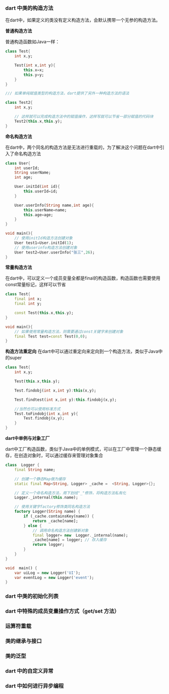 ### dart 中类的构造方法

在dart中，如果定义的类没有定义构造方法，会默认携带一个无参的构造方法。

**普通构造方法**

普通构造函数如Java一样：
```dart
class Test{
    int x,y;

    Test(int x,int y){
        this.x=x;
        this.y=y;
    }
}

/// 如果单纯赋值类型的构造方法，dart提供了另外一种构造方法的语法

class Test2{
    int x,y;

    // 这样就可以完成构造方法中的赋值操作，这样写就可以节省一部分赋值的代码块
    Test2(this.x,this.y);
}
```

**命名构造方法**

在dart中，两个同名的构造方法是无法进行重载的，为了解决这个问题在dart中引入了命名构造方法
```dart
class User{
    int userId;
    String userName;
    int age;

    User.initId(int id){
        this.userId=id;
    }

    User.userInfo(String name,int age){
        this.userName=name;
        this.age=age;
    }
}

void main(){
    // 使用initId构造方法创建对象
    User test1=User.initId(1);
    // 使用userinfo构造方法创建对象
    User test2=User.userInfo("张三",26);
}
```

**常量构造方法**

在dart中，可以定义一个成员变量全都是final的构造函数，构造函数也需要使用const常量标记，这样可以节省

```dart
class Test{
    final int x;
    final int y;

    const Test(this.x,this.y);
}

void main(){
    // 如果使用常量构造方法，则需要通过const关键字来创建对象
    final Test test=const Test(0,0);
}
```
**构造方法重定向**
在dart中可以通过重定向来定向到一个构造方法，类似于Java中的super
```dart
class Test{
    int x,y;

    Test(this.x,this.y);

    Test.findobj(int x,int y):this(x,y);

    Test.findtest(int x,int y):this.findobj(x,y);

    //当然也可以使用标准方式
    Test.toFindobj(int x,int y){
        Test.findobj(x,y);
    }
}
```

**dart中单例与对象工厂**

dart中工厂构造函数，类似于Java中的单例模式，可以在工厂中管理一个静态缓存，在创造对象时，可以通过缓存来管理对象集合
```dart
class  Logger {
    final String name;

    // 创建一个静态Map做为缓存
    static final Map<String, Logger> _cache =  <String, Logger>{};

    // 定义一个命名构造方法，用下划线"_"修饰，将构造方法私有化
    Logger._internal(this.name);

    // 使用关键字factory修饰类同名构造方法
    factory Logger(String name) {
        if (_cache.containsKey(name)) {
            return _cache[name];
        } else {
            // 调用命名构造方法创建新对象
            final logger= new  Logger._internal(name);
            _cache[name] = logger; // 存入缓存
            return logger;
        }
    }
}

void  main() {
    var uiLog = new Logger('UI');
    var eventLog = new Logger('event');
}
```

### dart 中类的初始化列表

### dart 中特殊的成员变量操作方式（get/set 方法）

### 运算符重载

### 类的继承与接口

### 类的泛型

### dart 中的自定义异常

### dart 中如何进行异步编程
